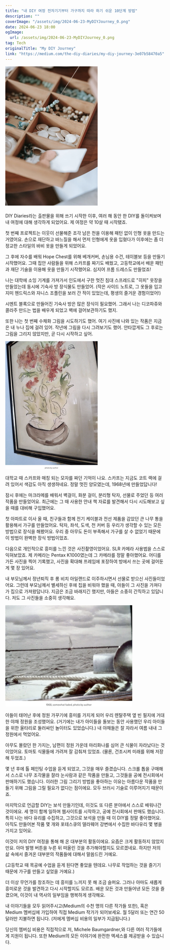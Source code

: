 ```yaml
---
title: "내 DIY 여정 전자기기부터 가구까지 따라 하기 쉬운 10단계 방법"
description: ""
coverImage: "/assets/img/2024-06-23-MyDIYJourney_0.png"
date: 2024-06-23 18:00
ogImage: 
  url: /assets/img/2024-06-23-MyDIYJourney_0.png
tag: Tech
originalTitle: "My DIY Journey"
link: "https://medium.com/the-diy-diaries/my-diy-journey-3e07b58470a5"
---
```




![My DIY Journey](/assets/img/2024-06-23-MyDIYJourney_0.png)

DIY Diaries라는 출판물을 위해 쓰기 시작한 이후, 여러 해 동안 한 DIY를 돌이켜보며 내 여정에 대해 생각하게 되었어요. 제 여정은 약 10살 때 시작됐죠.

첫 번째 프로젝트는 이웃이 선물해준 조각 남은 천을 이용해 패턴 없이 인형 옷을 만드는 거였어요. 손으로 재단하고 바느질을 해서 먼저 인형에게 옷을 입혔다가 이후에는 좀 더 정교한 스타일의 바비 옷을 만들게 되었어요.

그 후에 자수를 배워 Hope Chest를 위해 베개커버, 손님용 수건, 테이블보 등을 만들기 시작했어요. 그때 집안 사람들을 위해 스카프를 짜기도 배웠고, 고등학교에서 배운 패턴과 재단 기술을 이용해 옷을 만들기 시작했어요. 심지어 프롬 드레스도 만들었죠!


<div class="content-ad"></div>

나는 대학에 소잉 기계를 가져가서 인도에서 구한 멋진 침대 스프레드로 "히피" 옷장을 만들었는데 동시에 기숙사 방 장식물도 만들었어. (작은 사이드 노트로, 그 옷들을 입고 지미 헨드릭스와 자니스 조플린을 보러 간 적이 있었는데, 평생의 즐거운 경험이었어!)

시멘트 블록으로 만들어진 기숙사 방은 많은 장식이 필요했어. 그래서 나는 디코파쥬와 콜라주 만드는 법을 배우게 되었고 벽에 걸어보관하기도 했지.

또한 나는 첫 번째 수채화 그림을 시도하기도 했어. 여기 사진에 나와 있는 작품은 지금은 내 누나 집에 걸려 있어. 작년에 그림을 다시 그려보기도 했어. 안타깝게도 그 후로는 그림을 그리지 않았지만, 곧 다시 시작하고 싶어.

![2024-06-23-MyDIYJourney_1](/assets/img/2024-06-23-MyDIYJourney_1.png)

<div class="content-ad"></div>

대학교 때 스카프와 매칭 되는 모자를 짜던 기억이 나요. 스카프는 지금도 코트 랙에 걸려 있어서 색감도 아직 생생하네요. 정말 멋진 양모였는데, 1968년에 만들었답니다!

잠시 후에는 마크라메를 배워서 벽걸이, 화분 걸이, 분리형 탁자, 선물로 주었던 등 여러 작품을 만들었어요. 최근에는 그 때 사용한 안내 책 자료를 발견해서 다시 시도해보고 싶을 때를 대비해 구입했어요.

첫 아파트로 이사 올 때, 친구들과 함께 전기 케이블과 전선 제품을 감았던 큰 나무 통을 활용해서 가구를 만들었어요. 탁자, 좌석, 도색, 천 커버 등 우리가 생각할 수 있는 모든 방법으로 장식을 해봤어요. 우리 중 아무도 돈이 부족해서 가구를 살 수 없었기 때문에 이 방법이 완벽한 장식 방법이었죠.

다음으로 개인적으로 흥미를 느낀 것은 사진촬영이었어요. SLR 카메라 사용법을 스스로 익혀보았죠. 제 카메라는 Pentax K1000였는데 그 카메라를 정말 좋아했어요. 어디를 가든 사진을 찍어 기록했고, 사진을 확대해 프레임에 포장하여 방에서 쓰는 곳에 걸어둔 게 몇 장 있어요.

<div class="content-ad"></div>

내 부모님께서 정년퇴직 후 롱 비치 아일랜드로 이주하시면서 선물로 받으신 사진들이었어요. 그런데 부모님께서 별세하신 후에 집을 비워야 했을 때, 아들이 그 사진을 가져다가 집으로 가져왔답니다. 지금은 조금 바래지긴 했지만, 아들은 소중히 간직하고 있답니다. 저도 그 사진들을 소중히 생각해요.

![이미지](/assets/img/2024-06-23-MyDIYJourney_2.png)

아들이 태어난 후에 정원 가꾸기에 흥미를 가지게 되어 우리 렌탈주택 옆 빈 필지에 거대한 야채 정원을 조성했어요. (거기에는 내가 아이들을 돌보는 동안 사용했던 우리 아이들을 위한 울타리로 둘러싸인 놀이터도 있었습니다.) 내 야채들은 잘 자라서 여름 내내 그 정원에서 먹었어요.

아무도 몰랐던 한 가지는, 남편이 정원 가운데 마리화나를 심어 큰 식물이 자라났다는 것이었어요. 토마토 식물들에 가려져 잘 감춰져 있었죠. (물론, 건조시켜 미래를 위해 저장해 두었죠.)

<div class="content-ad"></div>

몇 년 후에 톨 페인팅 수업을 듣게 되었고, 그것을 매우 즐겼습니다. 스크롤 톱을 구매해서 스스로 나무 조각물을 잘라 눈사람과 같은 작품을 만들고, 그것들을 공예 전시회에서 판매하기도 했습니다. 이러한 그림 그리기 방법을 좋아하는 이유는 아름다운 작품을 만들기 위해 그림을 그릴 필요가 없다는 점이에요. 모두 브러시 기술로 이루어지기 때문이죠.

마지막으로 언급할 DIY는 보석 만들기인데, 이것도 또 다른 분야에서 스스로 배워나간 것이에요. 세 명이 함께 일하며 웹사이트를 시작하고, 공예 전시회에서 판매도 했습니다. 특히 나는 바다 유리를 수집하고, 그것으로 보석을 만들 때 이 DIY를 정말 좋아했어요. 아직도 만들어본 작품 몇 개와 포테스큐의 델라웨어 강변에서 수집한 바다유리 몇 병을 가지고 있어요.

이것이 저의 DIY 여정을 통해 해 온 대부분의 활동이에요. 요즘은 크게 활동하지 않았지만요. 아마 발행 버튼을 누른 뒤 떠올린 것을 추가해야할지도 모르겠네요. 하지만 저의 삶 속에서 즐겨온 대부분의 작품들에 대해서 말씀드린 거예요.

<div class="content-ad"></div>

(고등학교 때 목공예 수업을 듣게 된다면 좋았을 텐데요. 나무로 작업하는 것을 즐기기 때문에 가구를 만들고 싶었을 거예요.)

더 이상 무언가를 창조하는 데 흥미를 느끼지 못 해 조금 슬퍼요. 그러나 아마도 새롭게 흥미로운 것을 발견하고 다시 시작할지도 모르죠. 배운 모든 것과 만들어낸 모든 것을 즐겼으며, 이것이 내 역사의 일부임을 행복하게 생각해요.

내 이야기들을 모두 읽어주시고(Medium의 수천 명의 다른 작가들 또한), 혹은 Medium 멤버십에 가입하여 직접 Medium 작가가 되어보세요. 월 5달러 또는 연간 50달러만 지불하면 됩니다. (저에게 멤버십 비용의 일부가 지급됩니다.)

당신의 멤버십 비용은 직접적으로 저, Michele Baumgardner,와 다른 여러 작가들에게 지원이 됩니다. 또한 Medium의 모든 이야기에 완전한 엑세스를 제공받을 수 있습니다.